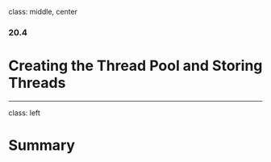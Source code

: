 class: middle, center

### 20.4

# Creating the Thread Pool and Storing Threads

---

class: left

# Summary
